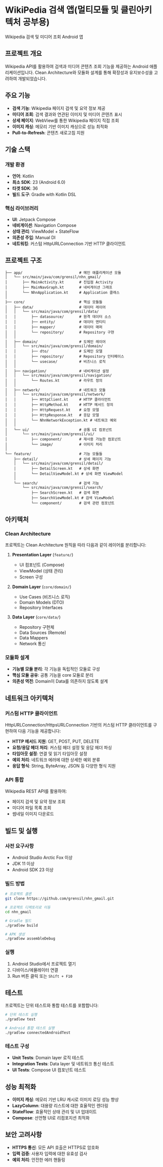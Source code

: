 # WikiPedia 검색 앱(멀티모듈 및 클린아키텍처 공부용)

Wikipedia 검색 및 미디어 조회 Android 앱

## 프로젝트 개요

Wikipedia API를 활용하여 검색과 미디어 콘텐츠 조회 기능을 제공하는 Android 애플리케이션입니다. 
Clean Architecture와 모듈화 설계를 통해 확장성과 유지보수성을 고려하여 개발되었습니다.

## 주요 기능

- **검색 기능**: Wikipedia 페이지 검색 및 요약 정보 제공
- **미디어 조회**: 검색 결과와 연관된 이미지 및 미디어 콘텐츠 표시
- **상세 페이지**: WebView를 통한 Wikipedia 페이지 직접 조회
- **이미지 캐싱**: 메모리 기반 이미지 캐싱으로 성능 최적화
- **Pull-to-Refresh**: 콘텐츠 새로고침 지원

## 기술 스택

### 개발 환경
- **언어**: Kotlin
- **최소 SDK**: 23 (Android 6.0)
- **타겟 SDK**: 36
- **빌드 도구**: Gradle with Kotlin DSL

### 핵심 라이브러리
- **UI**: Jetpack Compose
- **네비게이션**: Navigation Compose
- **상태 관리**: ViewModel + StateFlow
- **의존성 주입**: Manual DI
- **네트워킹**: 커스텀 HttpURLConnection 기반 HTTP 클라이언트

## 프로젝트 구조

```
├── app/                          # 메인 애플리케이션 모듈
│   └── src/main/java/com/grensil/nhn_gmail/
│       ├── MainActivity.kt       # 진입점 Activity
│       ├── MainNavGraph.kt       # 네비게이션 그래프
│       └── NhnApplication.kt     # Application 클래스
│
├── core/                         # 핵심 모듈들
│   ├── data/                     # 데이터 레이어
│   │   └── src/main/java/com/grensil/data/
│   │       ├── datasource/       # 원격 데이터 소스
│   │       ├── entity/           # 데이터 엔티티
│   │       ├── mapper/           # 데이터 매퍼
│   │       └── repository/       # Repository 구현
│   │
│   ├── domain/                   # 도메인 레이어
│   │   └── src/main/java/com/grensil/domain/
│   │       ├── dto/              # 도메인 모델
│   │       ├── repository/       # Repository 인터페이스
│   │       └── usecase/          # 비즈니스 로직
│   │
│   ├── navigation/               # 네비게이션 설정
│   │   └── src/main/java/com/grensil/navigation/
│   │       └── Routes.kt         # 라우트 정의
│   │
│   ├── network/                  # 네트워크 모듈
│   │   └── src/main/java/com/grensil/network/
│   │       ├── HttpClient.kt     # HTTP 클라이언트
│   │       ├── HttpMethod.kt     # HTTP 메서드 정의
│   │       ├── HttpRequest.kt    # 요청 모델
│   │       ├── HttpResponse.kt   # 응답 모델
│   │       └── NhnNetworkException.kt # 네트워크 예외
│   │
│   └── ui/                       # 공통 UI 컴포넌트
│       └── src/main/java/com/grensil/ui/
│           ├── component/        # 재사용 가능한 컴포넌트
│           └── image/            # 이미지 처리
│
└── feature/                      # 기능 모듈들
    ├── detail/                   # 상세 페이지 기능
    │   └── src/main/java/com/grensil/detail/
    │       ├── DetailScreen.kt   # 상세 화면
    │       └── DetailViewModel.kt # 상세 화면 ViewModel
    │
    └── search/                   # 검색 기능
        └── src/main/java/com/grensil/search/
            ├── SearchScreen.kt   # 검색 화면
            ├── SearchViewModel.kt # 검색 ViewModel
            └── component/        # 검색 관련 컴포넌트
```

## 아키텍처

### Clean Architecture

프로젝트는 Clean Architecture 원칙을 따라 다음과 같이 레이어를 분리합니다:

1. **Presentation Layer** (`feature/`)
   - UI 컴포넌트 (Compose)
   - ViewModel (상태 관리)
   - Screen 구성

2. **Domain Layer** (`core/domain/`)
   - Use Cases (비즈니스 로직)
   - Domain Models (DTO)
   - Repository Interfaces

3. **Data Layer** (`core/data/`)
   - Repository 구현체
   - Data Sources (Remote)
   - Data Mappers
   - Network 통신

### 모듈화 설계

- **기능별 모듈 분리**: 각 기능을 독립적인 모듈로 구성
- **핵심 모듈 공유**: 공통 기능을 core 모듈로 분리
- **의존성 역전**: Domain이 Data를 의존하지 않도록 설계

## 네트워크 아키텍처

### 커스텀 HTTP 클라이언트

HttpURLConnection/HttpsURLConnection 기반의 커스텀 HTTP 클라이언트를 구현하여 다음 기능을 제공합니다:

- **HTTP 메서드 지원**: GET, POST, PUT, DELETE
- **요청/응답 헤더 처리**: 커스텀 헤더 설정 및 응답 헤더 파싱
- **타임아웃 설정**: 연결 및 읽기 타임아웃 설정
- **예외 처리**: 네트워크 에러에 대한 상세한 예외 분류
- **응답 형식**: String, ByteArray, JSON 등 다양한 형식 지원

### API 통합

Wikipedia REST API를 활용하여:
- 페이지 검색 및 요약 정보 조회
- 미디어 파일 목록 조회
- 썸네일 이미지 다운로드

## 빌드 및 실행

### 사전 요구사항

- Android Studio Arctic Fox 이상
- JDK 11 이상
- Android SDK 23 이상

### 빌드 방법

```bash
# 프로젝트 클론
git clone https://github.com/grensil/nhn_gmail.git

# 프로젝트 디렉토리로 이동
cd nhn_gmail

# Gradle 빌드
./gradlew build

# APK 생성
./gradlew assembleDebug
```

### 실행

1. Android Studio에서 프로젝트 열기
2. 디바이스/에뮬레이터 연결
3. Run 버튼 클릭 또는 `Shift + F10`

## 테스트

프로젝트는 단위 테스트와 통합 테스트를 포함합니다:

```bash
# 단위 테스트 실행
./gradlew test

# Android 통합 테스트 실행
./gradlew connectedAndroidTest
```

### 테스트 구성

- **Unit Tests**: Domain layer 로직 테스트
- **Integration Tests**: Data layer 및 네트워크 통신 테스트
- **UI Tests**: Compose UI 컴포넌트 테스트

## 성능 최적화

- **이미지 캐싱**: 메모리 기반 LRU 캐시로 이미지 로딩 성능 향상
- **LazyColumn**: 대용량 리스트에 대한 효율적인 렌더링
- **StateFlow**: 효율적인 상태 관리 및 UI 업데이트
- **Compose**: 선언형 UI로 리컴포지션 최적화

## 보안 고려사항

- **HTTPS 통신**: 모든 API 호출은 HTTPS로 암호화
- **입력 검증**: 사용자 입력에 대한 유효성 검사
- **예외 처리**: 안전한 에러 핸들링
